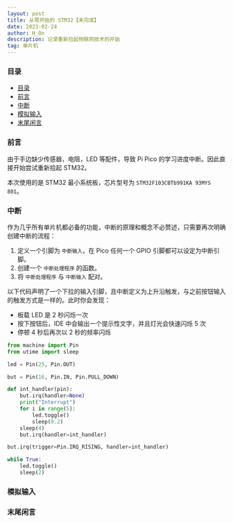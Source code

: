 ```yaml
---
layout: post
title: 从零开始的 STM32【未完成】
date: 2023-02-24
author: H_On
description: 记录重新捡起物联网技术的开始
tag: 单片机
---
```


### 目录
- [目录](#目录)
- [前言](#前言)
- [中断](#中断)
- [模拟输入](#模拟输入)
- [末尾闲言](#末尾闲言)

### 前言
由于手边缺少传感器，电阻，LED 等配件，导致 Pi Pico 的学习进度中断。因此直接开始尝试重新拾起 STM32。

本次使用的是 STM32 最小系统板，芯片型号为 `STM32F103CBTb991KA 93MYS 801`。

### 中断
作为几乎所有单片机都必备的功能，中断的原理和概念不必赘述，只需要再次明确创建中断的流程：
1. 定义一个引脚为 `中断输入`，在 Pico 任何一个 GPIO 引脚都可以设定为中断引脚。
2. 创建一个 `中断处理程序` 的函数。
3. 将 `中断处理程序` 与 `中断输入` 配对。

以下代码声明了一个下拉的输入引脚，且中断定义为上升沿触发，与之前按钮输入的触发方式是一样的。此时你会发现：
* 板载 LED 是 2 秒闪烁一次
* 按下按钮后，IDE 中会输出一个提示性文字，并且灯光会快速闪烁 5 次
* 停顿 4 秒后再次以 2 秒的频率闪烁

```py
from machine import Pin
from utime import sleep

led = Pin(25, Pin.OUT)

but = Pin(16, Pin.IN, Pin.PULL_DOWN)

def int_handler(pin):
    but.irq(handler=None)
    print("Interrupt")
    for i in range(5):
        led.toggle()
        sleep(0.2)
    sleep(4)
    but.irq(handler=int_handler)

but.irq(trigger=Pin.IRQ_RISING, handler=int_handler)

while True:
    led.toggle()
    sleep(2)
```

### 模拟输入

### 末尾闲言